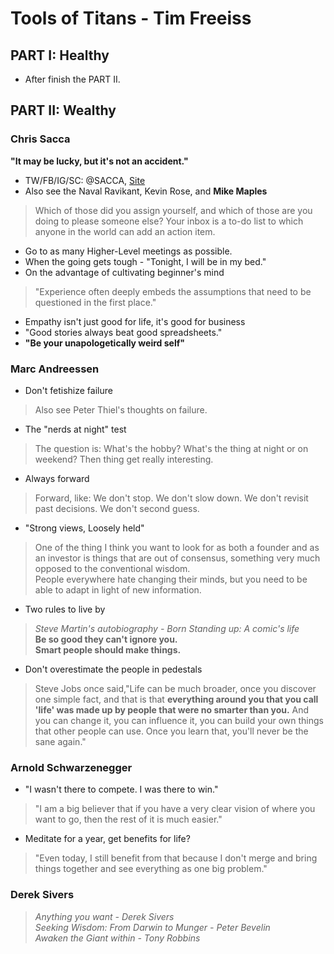 # Tools of Titans - Tim Freeiss

## PART I: Healthy
- After finish the PART II.


## PART II: Wealthy

### Chris Sacca
**"It may be lucky, but it's not an accident."**
- TW/FB/IG/SC: @SACCA, [Site](LOWERCASECAPITAL.COM)
- Also see the Naval Ravikant, Kevin Rose, and **Mike Maples**

> Which of those did you assign yourself, and which of those are you doing to please someone else? Your inbox is a to-do list to which anyone in the world can add an action item. 

- Go to as many Higher-Level meetings as possible.
- When the going gets tough - "Tonight, I will be in my bed."
- On the advantage of cultivating beginner's mind
> "Experience often deeply embeds the assumptions that need to be questioned in the first place."  

- Empathy isn't just good for life, it's good for business
- "Good stories always beat good spreadsheets."
- **"Be your unapologetically weird self"**

### Marc Andreessen
- Don't fetishize failure
> Also see Peter Thiel's thoughts on failure.
- The "nerds at night" test
> The question is: What's the hobby? What's the thing at night or on weekend? Then thing get really interesting.
- Always forward
> Forward, like: We don't stop. We don't slow down. We don't revisit past decisions. We don't second guess.
- "Strong views, Loosely held"
> One of the thing I think you want to look for as both a founder and as an
investor is things that are out of consensus, something very much opposed to the conventional wisdom.  
> People everywhere hate changing their minds, but you need to be able to adapt in light of new information.  
- Two rules to live by
> _Steve Martin's autobiography - Born Standing up: A comic's life_  
> **Be so good they can't ignore you.**  
> **Smart people should make things.**  
- Don't overestimate the people in pedestals
> Steve Jobs once said,"Life can be much broader, once you discover one simple fact, and that is that **everything around you that you call 'life' was made up by people that were no smarter than you.** And you can change it, you can influence it, you can build your own things that other people can use. Once you learn that, you'll never be the sane again."  

### Arnold Schwarzenegger
- "I wasn't there to compete. I was there to win."
> "I am a big believer that if you have a very clear vision of where you want to go, then the rest of it is much easier."  
- Meditate for a year, get benefits for life?
> "Even today, I still benefit from that because I don't merge and bring things together and see everything as one big problem."  

### Derek Sivers
> _Anything you want - Derek Sivers_  
> _Seeking Wisdom: From Darwin to Munger - Peter Bevelin_  
> _Awaken the Giant within - Tony Robbins_  




